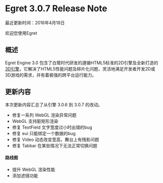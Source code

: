 Egret 3.0.7 Release Note
===============================


最近更新时间：2016年4月18日


欢迎您使用Egret

## 概述

Egret Engine 3.0 包含了白鹭时代研发的遵循HTML5标准的2D引擎及全新打造的[3D引擎](https://github.com/egret-labs/egret-3d)，它解决了HTML5性能问题及碎片化问题，灵活地满足开发者开发2D或3D游戏的需求，并有着极强的跨平台运行能力。

## 更新内容

本次更新内容汇总了从引擎 3.0.6 到 3.0.7 的改动。

* 修复一系列 WebGL 渲染异常问题
* WebGL 支持脏矩形渲染
* 修复 TextField 文字宽度过小时出错的bug
* 修复 eui 只能绑定一个数据的bug
* 修复 Video 动态改变宽高，舞台上有残影问题
* 修复 Tabbar 在某些情况下无法正常切换问题


#### 路线图
* 提升 WebGL 渲染性能
* 添加滤镜功能